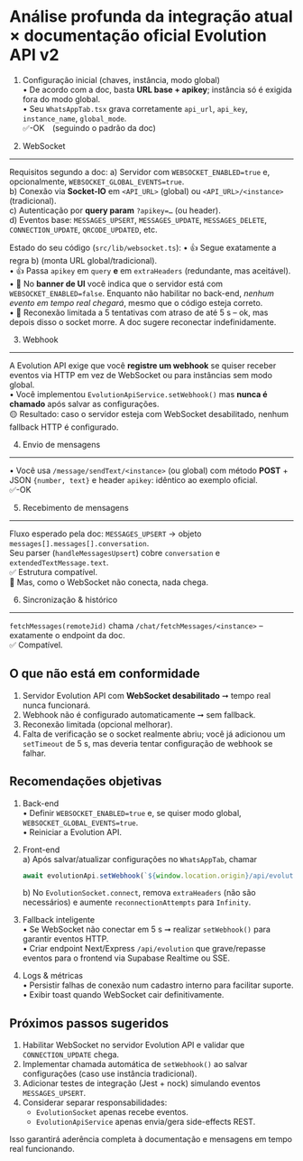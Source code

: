 
Análise profunda da integração atual × documentação oficial Evolution API v2
==========================================================================

1. Configuração inicial (chaves, instância, modo global)  
• De acordo com a doc, basta **URL base + apikey**; instância só é exigida fora do modo global.  
• Seu `WhatsAppTab.tsx` grava corretamente `api_url`, `api_key`, `instance_name`, `global_mode`.  
✅-OK (seguindo o padrão da doc)

2. WebSocket
-----------
Requisitos segundo a doc:
a) Servidor com `WEBSOCKET_ENABLED=true` e, opcionalmente, `WEBSOCKET_GLOBAL_EVENTS=true`.  
b) Conexão via **Socket-IO** em `<API_URL>` (global) ou `<API_URL>/<instance>` (tradicional).  
c) Autenticação por **query param** `?apikey=…` (ou header).  
d) Eventos base: `MESSAGES_UPSERT`, `MESSAGES_UPDATE`, `MESSAGES_DELETE`, `CONNECTION_UPDATE`, `QRCODE_UPDATED`, etc.

Estado do seu código (`src/lib/websocket.ts`):
• 👍 Segue exatamente a regra b) (monta URL global/tradicional).  
• 👍 Passa `apikey` em `query` **e** em `extraHeaders` (redundante, mas aceitável).  
• 🔴 No **banner de UI** você indica que o servidor está com `WEBSOCKET_ENABLED=false`.  Enquanto não habilitar no back-end, _nenhum evento em tempo real chegará_, mesmo que o código esteja correto.  
• 🔴 Reconexão limitada a 5 tentativas com atraso de até 5 s – ok, mas depois disso o socket morre. A doc sugere reconectar indefinidamente.

3. Webhook
----------
A Evolution API exige que você **registre um webhook** se quiser receber eventos via HTTP em vez de WebSocket ou para instâncias sem modo global.  
• Você implementou `EvolutionApiService.setWebhook()` mas **nunca é chamado** após salvar as configurações.  
🟡 Resultado: caso o servidor esteja com WebSocket desabilitado, nenhum fallback HTTP é configurado.

4. Envio de mensagens
---------------------
• Você usa `/message/sendText/<instance>` (ou global) com método **POST** + JSON `{number, text}` e header `apikey`: idêntico ao exemplo oficial.  
✅-OK

5. Recebimento de mensagens
---------------------------
Fluxo esperado pela doc: `MESSAGES_UPSERT` → objeto `messages[].messages[].conversation`.  
Seu parser (`handleMessagesUpsert`) cobre `conversation` e `extendedTextMessage.text`.  
✅ Estrutura compatível.  
🔴 Mas, como o WebSocket não conecta, nada chega.

6. Sincronização & histórico
----------------------------
`fetchMessages(remoteJid)` chama `/chat/fetchMessages/<instance>` – exatamente o endpoint da doc.  
✅ Compatível.

O que **não** está em conformidade
----------------------------------
1. Servidor Evolution API com **WebSocket desabilitado** ➞ tempo real nunca funcionará.  
2. Webhook não é configurado automaticamente ➞ sem fallback.  
3. Reconexão limitada (opcional melhorar).  
4. Falta de verificação se o socket realmente abriu; você já adicionou um `setTimeout` de 5 s, mas deveria tentar configuração de webhook se falhar.

Recomendações objetivas
-----------------------
1. Back-end  
   • Definir `WEBSOCKET_ENABLED=true` e, se quiser modo global, `WEBSOCKET_GLOBAL_EVENTS=true`.  
   • Reiniciar a Evolution API.

2. Front-end  
   a) Após salvar/atualizar configurações no `WhatsAppTab`, chamar  
   ```ts
   await evolutionApi.setWebhook(`${window.location.origin}/api/evolution`, enabledEvents);
   ```  
   b) No `EvolutionSocket.connect`, remova `extraHeaders` (não são necessários) e aumente `reconnectionAttempts` para `Infinity`.

3. Fallback inteligente  
   • Se WebSocket não conectar em 5 s ➞ realizar `setWebhook()` para garantir eventos HTTP.  
   • Criar endpoint Next/Express `/api/evolution` que grave/repasse eventos para o frontend via Supabase Realtime ou SSE.

4. Logs & métricas  
   • Persistir falhas de conexão num cadastro interno para facilitar suporte.  
   • Exibir toast quando WebSocket cair definitivamente.

Próximos passos sugeridos
-------------------------
1. Habilitar WebSocket no servidor Evolution API e validar que `CONNECTION_UPDATE` chega.  
2. Implementar chamada automática de `setWebhook()` ao salvar configurações (caso use instância tradicional).  
3. Adicionar testes de integração (Jest + nock) simulando eventos `MESSAGES_UPSERT`.  
4. Considerar separar responsabilidades:  
   - `EvolutionSocket` apenas recebe eventos.  
   - `EvolutionApiService` apenas envia/gera side-effects REST.

Isso garantirá aderência completa à documentação e mensagens em tempo real funcionando.

